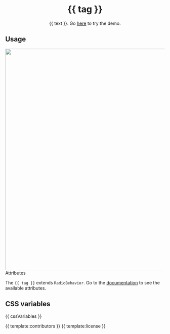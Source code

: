 <h1 align="center">{{ tag }}</h1>
<p align="center">{{ text }}. Go <a href="{{ demo }}">here</a> to try the demo.</p>

## Usage
<a href="{{ demo }}" align="center">
  <img src="{{ img }}" width="700" />
<a/

## Attributes

The `{{ tag }}` extends `RadioBehavior`. Go to the [documentation](/src/lib/behavior/radio) to see the available attributes.

## CSS variables

{{ cssVariables }}

{{ template:contributors }}
{{ template:license }}
